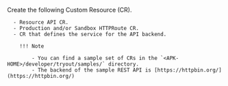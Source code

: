 
Create the following Custom Resource (CR).

      - Resource API CR.
      - Production and/or Sandbox HTTPRoute CR.
      - CR that defines the service for the API backend.

        !!! Note

            - You can find a sample set of CRs in the `<APK-HOME>/developer/tryout/samples/` directory.
            - The backend of the sample REST API is [https://httpbin.org/](https://httpbin.org/)
